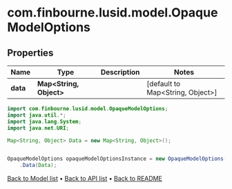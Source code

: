 # com.finbourne.lusid.model.OpaqueModelOptions

## Properties

Name | Type | Description | Notes
------------ | ------------- | ------------- | -------------
**data** | **Map&lt;String, Object&gt;** |  | [default to Map<String, Object>]

```java
import com.finbourne.lusid.model.OpaqueModelOptions;
import java.util.*;
import java.lang.System;
import java.net.URI;

Map<String, Object> Data = new Map<String, Object>();


OpaqueModelOptions opaqueModelOptionsInstance = new OpaqueModelOptions()
    .Data(Data);
```


[Back to Model list](../README.md#documentation-for-models) &#8226; [Back to API list](../README.md#documentation-for-api-endpoints) &#8226; [Back to README](../README.md)
